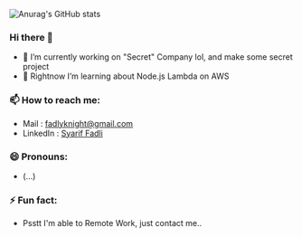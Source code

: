 ![Anurag's GitHub stats](https://github-readme-stats.vercel.app/api?username=fadlyknight&show_icons=true&theme=dracula)
### Hi there 👋
- 🔭 I’m currently working on "Secret" Company lol, and make some secret project
- 🌱 Rightnow I’m learning about Node.js Lambda on AWS

### 📫 How to reach me: 
- Mail : <a href="mailto:fadlyknight@gmail.com">fadlyknight@gmail.com</a>
- LinkedIn : <a href="https://www.linkedin.com/in/syarif-fadli-51a32b194/" target="_blank">Syarif Fadli</a>

### 😄 Pronouns:
- (...)

### ⚡ Fun fact: 
- Psstt I'm able to Remote Work, just contact me.. 

<!--
**FadlyKnight/fadlyknight** is a ✨ _special_ ✨ repository because its `README.md` (this file) appears on your GitHub profile.

Here are some ideas to get you started:

- 🔭 I’m currently working on ...
- 🌱 I’m currently learning ...
- 👯 I’m looking to collaborate on ...
- 🤔 I’m looking for help with ...
- 💬 Ask me about ...
- 📫 How to reach me: ...
- 😄 Pronouns: ...
- ⚡ Fun fact: ...
-->
